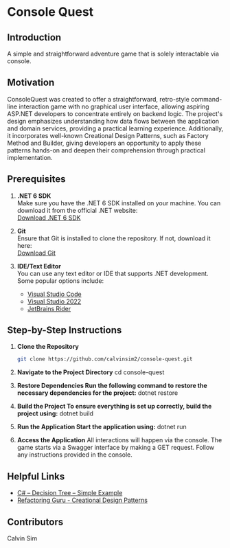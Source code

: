 # Console Quest

## Introduction
A simple and straightforward adventure game that is solely interactable via console.

## Motivation

ConsoleQuest was created to offer a straightforward, retro-style command-line interaction game with no graphical user interface, allowing aspiring ASP.NET developers to concentrate entirely on backend logic. The project's design emphasizes understanding how data flows between the application and domain services, providing a practical learning experience. Additionally, it incorporates well-known Creational Design Patterns, such as Factory Method and Builder, giving developers an opportunity to apply these patterns hands-on and deepen their comprehension through practical implementation.


## Prerequisites

1. **.NET 6 SDK**  
   Make sure you have the .NET 6 SDK installed on your machine. You can download it from the official .NET website:  
   [Download .NET 6 SDK](https://dotnet.microsoft.com/download/dotnet/6.0)

2. **Git**  
   Ensure that Git is installed to clone the repository. If not, download it here:  
   [Download Git](https://git-scm.com/downloads)

3. **IDE/Text Editor**  
   You can use any text editor or IDE that supports .NET development. Some popular options include:
   - [Visual Studio Code](https://code.visualstudio.com/)
   - [Visual Studio 2022](https://visualstudio.microsoft.com/vs/)
   - [JetBrains Rider](https://www.jetbrains.com/rider/)

## Step-by-Step Instructions

1. **Clone the Repository**
    ```bash
    git clone https://github.com/calvinsim2/console-quest.git

2. **Navigate to the Project Directory**
    cd console-quest

3. **Restore Dependencies Run the following command to restore the necessary dependencies for the project:**
    dotnet restore

4. **Build the Project To ensure everything is set up correctly, build the project using:**
    dotnet build

5. **Run the Application Start the application using:**
    dotnet run

6. **Access the Application**
    All interactions will happen via the console. 
    The game starts via a Swagger interface by making a GET request. Follow any instructions provided in the console.

## Helpful Links
- [C# – Decision Tree – Simple Example](https://code.4noobz.net/decision-tree-simple-example/)
- [Refactoring Guru - Creational Design Patterns](https://refactoring.guru/design-patterns/creational-patterns)

## Contributors

Calvin Sim



